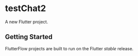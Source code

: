 # testChat2

A new Flutter project.

## Getting Started

FlutterFlow projects are built to run on the Flutter _stable_ release.

